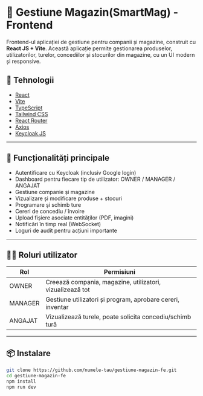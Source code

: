 # 🛒 Gestiune Magazin(SmartMag) - Frontend

Frontend-ul aplicației de gestiune pentru companii și magazine, construit cu **React JS + Vite**. Această aplicație permite gestionarea produselor, utilizatorilor, turelor, concediilor și stocurilor din magazine, cu un UI modern și responsive.

## 🔗 Tehnologii

- [React](https://reactjs.org/)
- [Vite](https://vitejs.dev/)
- [TypeScript](https://www.typescriptlang.org/)
- [Tailwind CSS](https://tailwindcss.com/)
- [React Router](https://reactrouter.com/)
- [Axios](https://axios-http.com/)
- [Keycloak JS](https://www.keycloak.org/)

---

## 🚀 Funcționalități principale

- Autentificare cu Keycloak (inclusiv Google login)
- Dashboard pentru fiecare tip de utilizator: OWNER / MANAGER / ANGAJAT
- Gestiune companie și magazine
- Vizualizare și modificare produse + stocuri
- Programare și schimb ture
- Cereri de concediu / învoire
- Upload fișiere asociate entităților (PDF, imagini)
- Notificări în timp real (WebSocket)
- Loguri de audit pentru acțiuni importante

---

## 🧑‍💻 Roluri utilizator

| Rol       | Permisiuni                                                 |
|-----------|-------------------------------------------------------------|
| OWNER     | Creează compania, magazine, utilizatori, vizualizează tot  |
| MANAGER   | Gestiune utilizatori și program, aprobare cereri, inventar |
| ANGAJAT   | Vizualizează turele, poate solicita concediu/schimb tură   |

---

## 📦 Instalare

```bash
git clone https://github.com/numele-tau/gestiune-magazin-fe.git
cd gestiune-magazin-fe
npm install
npm run dev
```